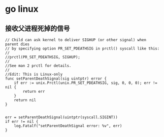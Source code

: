 <!---
markmeta_author: wongoo
markmeta_date: 2019-09-10
markmeta_title: Go Linux
markmeta_categories: 编程语言
markmeta_tags: golang,linux
-->

# go linux

## 接收父进程死掉的信号

```
// Child can ask kernel to deliver SIGHUP (or other signal) when parent dies
// by specifying option PR_SET_PDEATHSIG in prctl() syscall like this:
//
//prctl(PR_SET_PDEATHSIG, SIGHUP);
//
//See man 2 prctl for details.
//
//Edit: This is Linux-only
func setParentDeathSignal(sig uintptr) error {
	if err := unix.Prctl(unix.PR_SET_PDEATHSIG, sig, 0, 0, 0); err != nil {
		return err
	}
	return nil
}


err = setParentDeathSignal(uintptr(syscall.SIGINT))
if err != nil {
	log.Fatalf("setParentDeathSignal error: %v", err)
}
```

